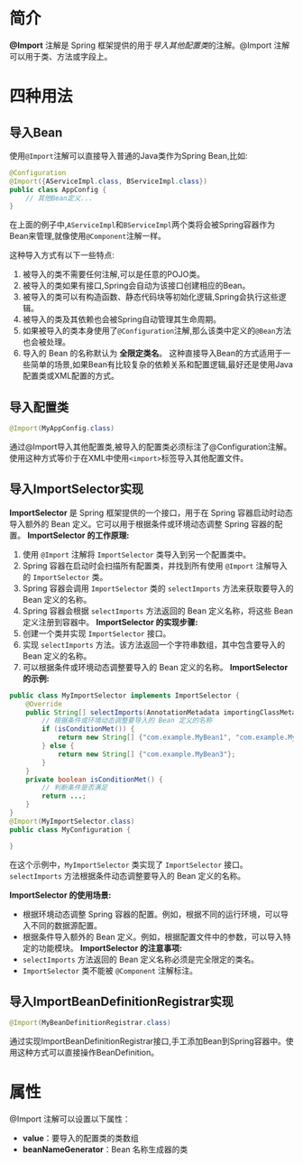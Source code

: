 # 简介
**@Import** 注解是 Spring 框架提供的用于*导入其他配置类*的注解。@Import 注解可以用于类、方法或字段上。
# 四种用法
## 导入Bean
使用`@Import`注解可以直接导入普通的Java类作为Spring Bean,比如:
```java
@Configuration
@Import({AServiceImpl.class, BServiceImpl.class})
public class AppConfig {
    // 其他Bean定义...
}
```
在上面的例子中,`AServiceImpl`和`BServiceImpl`两个类将会被Spring容器作为Bean来管理,就像使用`@Component`注解一样。

这种导入方式有以下一些特点:
1. 被导入的类不需要任何注解,可以是任意的POJO类。
2. 被导入的类如果有接口,Spring会自动为该接口创建相应的Bean。
3. 被导入的类可以有构造函数、静态代码块等初始化逻辑,Spring会执行这些逻辑。
4. 被导入的类及其依赖也会被Spring自动管理其生命周期。
5. 如果被导入的类本身使用了`@Configuration`注解,那么该类中定义的`@Bean`方法也会被处理。
6. 导入的 Bean 的名称默认为 **全限定类名**。
这种直接导入Bean的方式适用于一些简单的场景,如果Bean有比较复杂的依赖关系和配置逻辑,最好还是使用Java配置类或XML配置的方式。
## 导入配置类
```java
@Import(MyAppConfig.class)
```
通过@Import导入其他配置类,被导入的配置类必须标注了@Configuration注解。使用这种方式等价于在XML中使用`<import>`标签导入其他配置文件。
## 导入ImportSelector实现
**ImportSelector** 是 Spring 框架提供的一个接口，用于在 Spring 容器启动时动态导入额外的 Bean 定义。它可以用于根据条件或环境动态调整 Spring 容器的配置。
**ImportSelector 的工作原理:**
1. 使用 `@Import` 注解将 `ImportSelector` 类导入到另一个配置类中。
2. Spring 容器在启动时会扫描所有配置类，并找到所有使用 `@Import` 注解导入的 `ImportSelector` 类。
3. Spring 容器会调用 `ImportSelector` 类的 `selectImports` 方法来获取要导入的 Bean 定义的名称。
4. Spring 容器会根据 `selectImports` 方法返回的 Bean 定义名称，将这些 Bean 定义注册到容器中。
**ImportSelector 的实现步骤:**
1. 创建一个类并实现 `ImportSelector` 接口。
2. 实现 `selectImports` 方法。该方法返回一个字符串数组，其中包含要导入的 Bean 定义的名称。
3. 可以根据条件或环境动态调整要导入的 Bean 定义的名称。
**ImportSelector 的示例:**
```Java
public class MyImportSelector implements ImportSelector {
    @Override
    public String[] selectImports(AnnotationMetadata importingClassMetadata) {
        // 根据条件或环境动态调整要导入的 Bean 定义的名称
        if (isConditionMet()) {
            return new String[] {"com.example.MyBean1", "com.example.MyBean2"};
        } else {
            return new String[] {"com.example.MyBean3"};
        }
    }
    private boolean isConditionMet() {
        // 判断条件是否满足
        return ...;
    }
}
@Import(MyImportSelector.class)
public class MyConfiguration {

}
```
在这个示例中，`MyImportSelector` 类实现了 `ImportSelector` 接口。`selectImports` 方法根据条件动态调整要导入的 Bean 定义的名称。

**ImportSelector 的使用场景:**
- 根据环境动态调整 Spring 容器的配置。例如，根据不同的运行环境，可以导入不同的数据源配置。
- 根据条件导入额外的 Bean 定义。例如，根据配置文件中的参数，可以导入特定的功能模块。
**ImportSelector 的注意事项:**
- `selectImports` 方法返回的 Bean 定义名称必须是完全限定的类名。
- `ImportSelector` 类不能被 `@Component` 注解标注。
## 导入ImportBeanDefinitionRegistrar实现
```java
@Import(MyBeanDefinitionRegistrar.class)
```
通过实现ImportBeanDefinitionRegistrar接口,手工添加Bean到Spring容器中。使用这种方式可以直接操作BeanDefinition。
# 属性
@Import 注解可以设置以下属性：
- **value**：要导入的配置类的类数组
- **beanNameGenerator**：Bean 名称生成器的类


